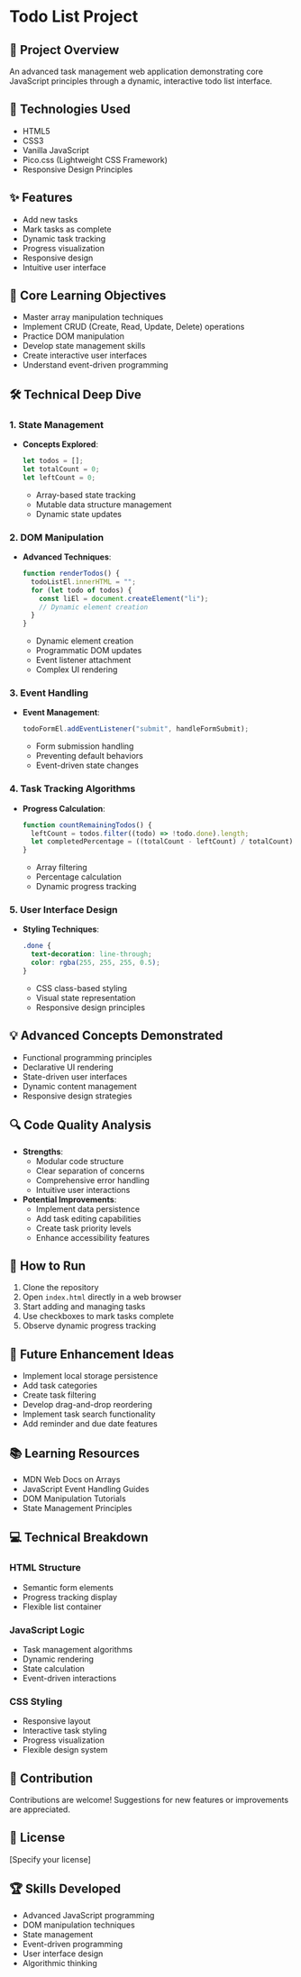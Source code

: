 # Todo List Project

## 🎯 Project Overview
An advanced task management web application demonstrating core JavaScript principles through a dynamic, interactive todo list interface.

## 🚀 Technologies Used
- HTML5
- CSS3
- Vanilla JavaScript
- Pico.css (Lightweight CSS Framework)
- Responsive Design Principles

## ✨ Features
- Add new tasks
- Mark tasks as complete
- Dynamic task tracking
- Progress visualization
- Responsive design
- Intuitive user interface

## 🧠 Core Learning Objectives
- Master array manipulation techniques
- Implement CRUD (Create, Read, Update, Delete) operations
- Practice DOM manipulation
- Develop state management skills
- Create interactive user interfaces
- Understand event-driven programming

## 🛠 Technical Deep Dive

### 1. State Management
- **Concepts Explored**:
  ```javascript
  let todos = [];
  let totalCount = 0;
  let leftCount = 0;
  ```
  - Array-based state tracking
  - Mutable data structure management
  - Dynamic state updates

### 2. DOM Manipulation
- **Advanced Techniques**:
  ```javascript
  function renderTodos() {
    todoListEl.innerHTML = "";
    for (let todo of todos) {
      const liEl = document.createElement("li");
      // Dynamic element creation
    }
  }
  ```
  - Dynamic element creation
  - Programmatic DOM updates
  - Event listener attachment
  - Complex UI rendering

### 3. Event Handling
- **Event Management**:
  ```javascript
  todoFormEl.addEventListener("submit", handleFormSubmit);
  ```
  - Form submission handling
  - Preventing default behaviors
  - Event-driven state changes

### 4. Task Tracking Algorithms
- **Progress Calculation**:
  ```javascript
  function countRemainingTodos() {
    leftCount = todos.filter((todo) => !todo.done).length;
    let completedPercentage = ((totalCount - leftCount) / totalCount) * 100;
  }
  ```
  - Array filtering
  - Percentage calculation
  - Dynamic progress tracking

### 5. User Interface Design
- **Styling Techniques**:
  ```css
  .done {
    text-decoration: line-through;
    color: rgba(255, 255, 255, 0.5);
  }
  ```
  - CSS class-based styling
  - Visual state representation
  - Responsive design principles

## 💡 Advanced Concepts Demonstrated
- Functional programming principles
- Declarative UI rendering
- State-driven user interfaces
- Dynamic content management
- Responsive design strategies

## 🔍 Code Quality Analysis
- **Strengths**:
  - Modular code structure
  - Clear separation of concerns
  - Comprehensive error handling
  - Intuitive user interactions
- **Potential Improvements**:
  - Implement data persistence
  - Add task editing capabilities
  - Create task priority levels
  - Enhance accessibility features

## 🚦 How to Run
1. Clone the repository
2. Open `index.html` directly in a web browser
3. Start adding and managing tasks
4. Use checkboxes to mark tasks complete
5. Observe dynamic progress tracking

## 🔮 Future Enhancement Ideas
- Implement local storage persistence
- Add task categories
- Create task filtering
- Develop drag-and-drop reordering
- Implement task search functionality
- Add reminder and due date features

## 📚 Learning Resources
- MDN Web Docs on Arrays
- JavaScript Event Handling Guides
- DOM Manipulation Tutorials
- State Management Principles

## 💻 Technical Breakdown

### HTML Structure
- Semantic form elements
- Progress tracking display
- Flexible list container

### JavaScript Logic
- Task management algorithms
- Dynamic rendering
- State calculation
- Event-driven interactions

### CSS Styling
- Responsive layout
- Interactive task styling
- Progress visualization
- Flexible design system

## 🤝 Contribution
Contributions are welcome! Suggestions for new features or improvements are appreciated.

## 📝 License
[Specify your license]

## 🏆 Skills Developed
- Advanced JavaScript programming
- DOM manipulation techniques
- State management
- Event-driven programming
- User interface design
- Algorithmic thinking
